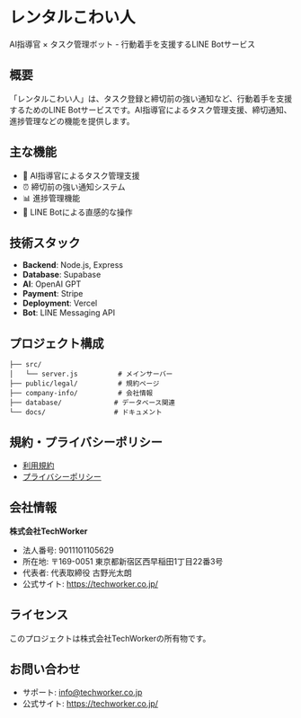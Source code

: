 # レンタルこわい人

AI指導官 × タスク管理ボット - 行動着手を支援するLINE Botサービス

## 概要

「レンタルこわい人」は、タスク登録と締切前の強い通知など、行動着手を支援するためのLINE Botサービスです。AI指導官によるタスク管理支援、締切通知、進捗管理などの機能を提供します。

## 主な機能

- 🤖 AI指導官によるタスク管理支援
- ⏰ 締切前の強い通知システム
- 📊 進捗管理機能
- 💬 LINE Botによる直感的な操作

## 技術スタック

- **Backend**: Node.js, Express
- **Database**: Supabase
- **AI**: OpenAI GPT
- **Payment**: Stripe
- **Deployment**: Vercel
- **Bot**: LINE Messaging API

## プロジェクト構成

```
├── src/
│   └── server.js          # メインサーバー
├── public/legal/          # 規約ページ
├── company-info/          # 会社情報
├── database/             # データベース関連
└── docs/                 # ドキュメント
```

## 規約・プライバシーポリシー

- [利用規約](https://line-openai-jo1lqh0hg-techworkers-projects.vercel.app/legal/terms.html)
- [プライバシーポリシー](https://line-openai-jo1lqh0hg-techworkers-projects.vercel.app/legal/privacy.html)

## 会社情報

**株式会社TechWorker**
- 法人番号: 9011101105629
- 所在地: 〒169-0051 東京都新宿区西早稲田1丁目22番3号
- 代表者: 代表取締役 古野光太朗
- 公式サイト: https://techworker.co.jp/

## ライセンス

このプロジェクトは株式会社TechWorkerの所有物です。

## お問い合わせ

- サポート: info@techworker.co.jp
- 公式サイト: https://techworker.co.jp/
